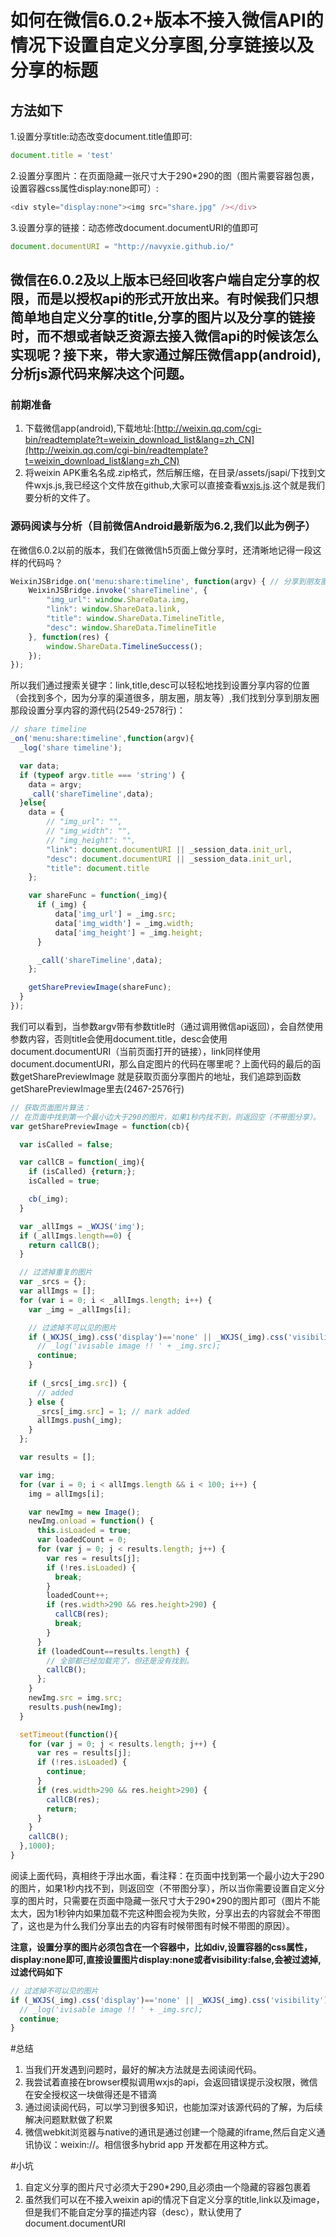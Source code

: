# 如何在微信6.0.2+版本不接入微信API的情况下设置自定义分享图,分享链接以及分享的标题


## 方法如下

1.设置分享title:动态改变document.title值即可:

```javascript
document.title = 'test'
```

2.设置分享图片：在页面隐藏一张尺寸大于290*290的图（图片需要容器包裹，设置容器css属性display:none即可）:

```javascript
<div style="display:none"><img src="share.jpg" /></div>
```
3.设置分享的链接：动态修改document.documentURI的值即可

```javascript
document.documentURI = "http://navyxie.github.io/"
```

## 微信在6.0.2及以上版本已经回收客户端自定分享的权限，而是以授权api的形式开放出来。有时候我们只想简单地自定义分享的title,分享的图片以及分享的链接时，而不想或者缺乏资源去接入微信api的时候该怎么实现呢？接下来，带大家通过解压微信app(android),分析js源代码来解决这个问题。

### 前期准备
1. 下载微信app(android),下载地址:[http://weixin.qq.com/cgi-bin/readtemplate?t=weixin_download_list&lang=zh_CN](http://weixin.qq.com/cgi-bin/readtemplate?t=weixin_download_list&lang=zh_CN)
2. 将weixin APK重名名成.zip格式，然后解压缩，在目录/assets/jsapi/下找到文件wxjs.js,我已经这个文件放在github,大家可以直接查看[wxjs.js](https://github.com/navyxie/weixin_js/blob/master/wxjs.js).这个就是我们要分析的文件了。

### 源码阅读与分析（目前微信Android最新版为6.2,我们以此为例子）

在微信6.0.2以前的版本，我们在做微信h5页面上做分享时，还清晰地记得一段这样的代码吗？

```javascript
WeixinJSBridge.on('menu:share:timeline', function(argv) { // 分享到朋友圈
	WeixinJSBridge.invoke('shareTimeline', {
		"img_url": window.ShareData.img,
		"link": window.ShareData.link,
		"title": window.ShareData.TimelineTitle,
		"desc": window.ShareData.TimelineTitle
	}, function(res) {	 
		window.ShareData.TimelineSuccess();
	});
});
```
所以我们通过搜索关键字：link,title,desc可以轻松地找到设置分享内容的位置（会找到多个，因为分享的渠道很多，朋友圈，朋友等）,我们找到分享到朋友圈那段设置分享内容的源代码(2549-2578行)：

```javascript
// share timeline
_on('menu:share:timeline',function(argv){
  _log('share timeline');

  var data;
  if (typeof argv.title === 'string') {
    data = argv;
    _call('shareTimeline',data);
  }else{
    data = {
        // "img_url": "",
        // "img_width": "",
        // "img_height": "",
        "link": document.documentURI || _session_data.init_url,
        "desc": document.documentURI || _session_data.init_url,
        "title": document.title
    };

    var shareFunc = function(_img){          
      if (_img) {
          data['img_url'] = _img.src;
          data['img_width'] = _img.width;
          data['img_height'] = _img.height;                        
      }

      _call('shareTimeline',data);
    };

    getSharePreviewImage(shareFunc);
  }
});
```
我们可以看到，当参数argv带有参数title时（通过调用微信api返回），会自然使用参数内容，否则title会使用document.title，desc会使用document.documentURI（当前页面打开的链接），link同样使用document.documentURI，那么自定图片的代码在哪里呢？上面代码的最后的函数getSharePreviewImage 就是获取页面分享图片的地址，我们追踪到函数getSharePreviewImage里去(2467-2576行)

```javascript
// 获取页面图片算法：
// 在页面中找到第一个最小边大于290的图片，如果1秒内找不到，则返回空（不带图分享）。
var getSharePreviewImage = function(cb){

  var isCalled = false;

  var callCB = function(_img){
    if (isCalled) {return;};
    isCalled = true;  

    cb(_img);
  }

  var _allImgs = _WXJS('img');
  if (_allImgs.length==0) {
    return callCB();
  }

  // 过滤掉重复的图片
  var _srcs = {};
  var allImgs = [];
  for (var i = 0; i < _allImgs.length; i++) {
    var _img = _allImgs[i];

    // 过滤掉不可以见的图片
    if (_WXJS(_img).css('display')=='none' || _WXJS(_img).css('visibility')=='hidden') {
      // _log('ivisable image !! ' + _img.src);
      continue;
    }
    
    if (_srcs[_img.src]) {
      // added
    } else {
      _srcs[_img.src] = 1; // mark added
      allImgs.push(_img);
    }
  };

  var results = [];

  var img;
  for (var i = 0; i < allImgs.length && i < 100; i++) {
    img = allImgs[i];

    var newImg = new Image();
    newImg.onload = function() {
      this.isLoaded = true;
      var loadedCount = 0;
      for (var j = 0; j < results.length; j++) {
        var res = results[j];
        if (!res.isLoaded) {
          break;
        }
        loadedCount++;
        if (res.width>290 && res.height>290) {
          callCB(res);
          break;
        }
      }
      if (loadedCount==results.length) {
        // 全部都已经加载完了，但还是没有找到。
        callCB();
      };
    }
    newImg.src = img.src;
    results.push(newImg);
  }

  setTimeout(function(){
    for (var j = 0; j < results.length; j++) {
      var res = results[j];
      if (!res.isLoaded) {
        continue;
      }
      if (res.width>290 && res.height>290) {
        callCB(res);
        return;
      }
    }
    callCB();
  },1000);
}
```

阅读上面代码，真相终于浮出水面，看注释：在页面中找到第一个最小边大于290的图片，如果1秒内找不到，则返回空（不带图分享），所以当你需要设置自定义分享的图片时，只需要在页面中隐藏一张尺寸大于290*290的图片即可（图片不能太大，因为1秒钟内如果加载不完这种图会视为失败，分享出去的内容就会不带图了，这也是为什么我们分享出去的内容有时候带图有时候不带图的原因）。

__注意，设置分享的图片必须包含在一个容器中，比如div,设置容器的css属性，display:none即可,直接设置图片display:none或者visibility:false,会被过滤掉,过滤代码如下__

```javascript
// 过滤掉不可以见的图片
if (_WXJS(_img).css('display')=='none' || _WXJS(_img).css('visibility')=='hidden') {
  // _log('ivisable image !! ' + _img.src);
  continue;
}
```

#总结

1. 当我们开发遇到问题时，最好的解决方法就是去阅读阅代码。
2. 我尝试着直接在browser模拟调用wxjs的api，会返回错误提示没权限，微信在安全授权这一块做得还是不错滴
3. 通过阅读阅代码，可以学习到很多知识，也能加深对该源代码的了解，为后续解决问题默默做了积累
4. 微信webkit浏览器与native的通讯是通过创建一个隐藏的iframe,然后自定义通讯协议：weixin://。相信很多hybrid app 开发都在用这种方式。


#小坑

1. 自定义分享的图片尺寸必须大于290*290,且必须由一个隐藏的容器包裹着
2. 虽然我们可以在不接入weixin api的情况下自定义分享的title,link以及image，但是我们不能自定分享的描述内容（desc），默认使用了document.documentURI

